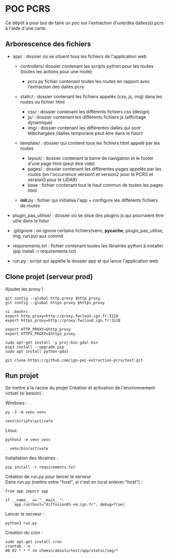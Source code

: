 <!-- aAJOUTER MODIFS VALENTIN LIDARHD -->
# POC PCRS

Ce dépôt a pour but de faire un poc sur l'extraction d'une/des dalles(s) pcrs à l'aide d'une carte.

## Arborescence des fichiers

* app/ : dossier où se situent tous les fichiers de l'application web

    * controllers/ dossier contenant les scripts python pour les routes (toutes les actions pour une route)
        
        * pcrs.py fichier contenant toutes les routes en rapport avec l'extraction des dalles pcrs 
    
    * static/ : dossier contenant les fichiers appelés (css, js, img) dans les routes ou fichier html
        * css/ : dossier contenant les différents fichiers css (design)
        * js/ : dossier contenant les différents fichiers js (affichage dynamique)
        * img/ : dossier contenant les différentes dalles qui sont téléchargées (dalles temporaire peut être dans le futur)
    
    * template/ : dossier qui contient tous les fichiers html appelé par les routes
        * layout/ : dossier contenant la barre de navigation et le footer d'une page html (peut être vide)
        * pages/ : dossier contenant les différentes pages appelés par les routes (en l'occurrence version1 et version2 pour le PCRS et version3 pour le LIDAR)
        * base : fichier contenant tout le haut commun de toutes les pages html
    
    * __init__.py : fichier qui initialise l'app + configure les différents fichiers de routes

* plugin_pas_utilise/ : dossier où se situe des plugins js qui pourraient être utile dans le futur

* .gitignore : on ignore certains fichiers(venv, __pycache__, plugin_pas_utilise, img, run.py) aux commit

* requirements.txt : fichier contenant toutes les librairies python à installer (pip install -r requirements.txt)

* run.py : script qui appelle le dossier app et qui lance l'application web


## Clone projet (serveur prod)
Ajouter les proxy !
```
git config --global http.proxy $http_proxy
git config --global https.proxy $https_proxy
```
```
vi .bashrc
export http_proxy=http://proxy.fwcloud.ign.fr:3128
export https_proxy=http://proxy.fwcloud.ign.fr:3128

export HTTP_PROXY=$http_proxy
export HTTPS_PROXY=$https_proxy
```
```
sudo apt-get install -y proj-bin gdal-bin
pip3 install --upgrade pip
sudo apt install python-gdal
```
```
git clone https://github.com/ign-poc-extraction-pcrs/test.git
```


## Run projet

Se mettre à la racine du projet
Création et activation de l'environnement virtuel (si besoin) :

Windows :
```
py -3 -m venv venv
```

```
venv\Scripts\activate
```
Linux:
```
python3 -m venv venv
```

```
. venv/bin/activate
```

Installation des librairies :
```
pip install -r requirements.txt
```

Création de run.py pour lancer le serveur\
Dans run.py (mettre votre "host", si c'est en local enlever "host") :
```
from app import app

if __name__ == "__main__":
    app.run(host="diffusion05-vm.ign.fr", debug=True)
```

Lancer le serveur :
```
python3 run.py
```

Creation du cron :
```
sudo apt-get install cron
crontab - e
00 02 * * * rm chemin/absolu/test/app/static/img/*
```